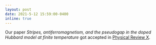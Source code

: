 ```yaml
---
layout: post
date: 2021-5-12 15:59:00-0400
inline: true
---
```


Our paper  <i> Stripes, antiferromagnetism, and the pseudogap in the doped Hubbard model at finite temperature
</i> got accepted in <a href="https://link.aps.org/doi/10.1103/PhysRevX.11.031007">Physical Review X</a>.
